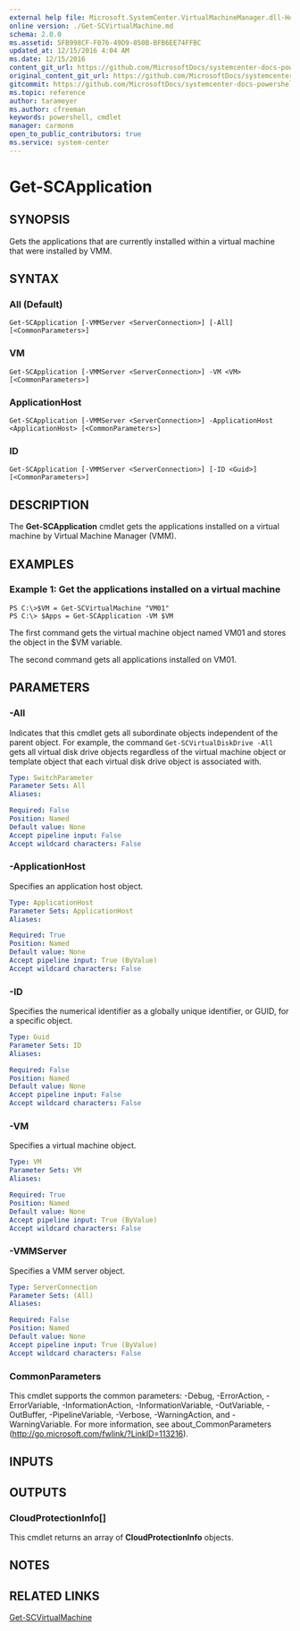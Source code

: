 ```yaml
---
external help file: Microsoft.SystemCenter.VirtualMachineManager.dll-Help.xml
online version: ./Get-SCVirtualMachine.md
schema: 2.0.0
ms.assetid: 5FB998CF-F076-49D9-850B-BFB6EE74FFBC
updated_at: 12/15/2016 4:04 AM
ms.date: 12/15/2016
content_git_url: https://github.com/MicrosoftDocs/systemcenter-docs-powershell/blob/master/systemcenter-cmdlets/SystemCenter2016/VirtualMachineManager/vlatest/Get-SCApplication.md
original_content_git_url: https://github.com/MicrosoftDocs/systemcenter-docs-powershell/blob/master/systemcenter-cmdlets/SystemCenter2016/VirtualMachineManager/vlatest/Get-SCApplication.md
gitcommit: https://github.com/MicrosoftDocs/systemcenter-docs-powershell/blob/7df4508c7b907a214e6a8eca76037b06065ef078/systemcenter-cmdlets/SystemCenter2016/VirtualMachineManager/vlatest/Get-SCApplication.md
ms.topic: reference
author: tarameyer
ms.author: cfreeman
keywords: powershell, cmdlet
manager: carmonm
open_to_public_contributors: true
ms.service: system-center
---
```


# Get-SCApplication

## SYNOPSIS
Gets the applications that are currently installed within a virtual machine that were installed by VMM.

## SYNTAX

### All (Default)
```
Get-SCApplication [-VMMServer <ServerConnection>] [-All] [<CommonParameters>]
```

### VM
```
Get-SCApplication [-VMMServer <ServerConnection>] -VM <VM> [<CommonParameters>]
```

### ApplicationHost
```
Get-SCApplication [-VMMServer <ServerConnection>] -ApplicationHost <ApplicationHost> [<CommonParameters>]
```

### ID
```
Get-SCApplication [-VMMServer <ServerConnection>] [-ID <Guid>] [<CommonParameters>]
```

## DESCRIPTION
The **Get-SCApplication** cmdlet gets the applications installed on a virtual machine by Virtual Machine Manager (VMM).

## EXAMPLES

### Example 1: Get the applications installed on a virtual machine
```
PS C:\>$VM = Get-SCVirtualMachine "VM01"
PS C:\> $Apps = Get-SCApplication -VM $VM
```

The first command gets the virtual machine object named VM01 and stores the object in the $VM variable.

The second command gets all applications installed on VM01.

## PARAMETERS

### -All
Indicates that this cmdlet gets all subordinate objects independent of the parent object.
For example, the command `Get-SCVirtualDiskDrive -All` gets all virtual disk drive objects regardless of the virtual machine object or template object that each virtual disk drive object is associated with.

```yaml
Type: SwitchParameter
Parameter Sets: All
Aliases: 

Required: False
Position: Named
Default value: None
Accept pipeline input: False
Accept wildcard characters: False
```

### -ApplicationHost
Specifies an application host object.

```yaml
Type: ApplicationHost
Parameter Sets: ApplicationHost
Aliases: 

Required: True
Position: Named
Default value: None
Accept pipeline input: True (ByValue)
Accept wildcard characters: False
```

### -ID
Specifies the numerical identifier as a globally unique identifier, or GUID, for a specific object.

```yaml
Type: Guid
Parameter Sets: ID
Aliases: 

Required: False
Position: Named
Default value: None
Accept pipeline input: False
Accept wildcard characters: False
```

### -VM
Specifies a virtual machine object.

```yaml
Type: VM
Parameter Sets: VM
Aliases: 

Required: True
Position: Named
Default value: None
Accept pipeline input: True (ByValue)
Accept wildcard characters: False
```

### -VMMServer
Specifies a VMM server object.

```yaml
Type: ServerConnection
Parameter Sets: (All)
Aliases: 

Required: False
Position: Named
Default value: None
Accept pipeline input: True (ByValue)
Accept wildcard characters: False
```

### CommonParameters
This cmdlet supports the common parameters: -Debug, -ErrorAction, -ErrorVariable, -InformationAction, -InformationVariable, -OutVariable, -OutBuffer, -PipelineVariable, -Verbose, -WarningAction, and -WarningVariable. For more information, see about_CommonParameters (http://go.microsoft.com/fwlink/?LinkID=113216).

## INPUTS

## OUTPUTS

### CloudProtectionInfo[]
This cmdlet returns an array of **CloudProtectionInfo** objects.

## NOTES

## RELATED LINKS

[Get-SCVirtualMachine](xref:SystemCenter2016/VirtualMachineManager/vlatest/Get-SCVirtualMachine.md)

